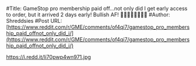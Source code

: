 #Title: GameStop pro membership paid off…not only did I get early access to order, but it arrived 2 days early! Bullish AF! 💎🙌🦍🦍🦍🚀🚀🚀
#Author: Shreddsies
#Post URL: [https://www.reddit.com/r/GME/comments/of4qi7/gamestop_pro_membership_paid_offnot_only_did_i/](https://www.reddit.com/r/GME/comments/of4qi7/gamestop_pro_membership_paid_offnot_only_did_i/)


https://i.redd.it/li70pwp4wn971.jpg